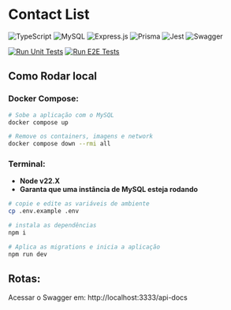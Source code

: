 # Contact List
![TypeScript](https://img.shields.io/badge/TypeScript-007ACC?style=for-the-badge&logo=typescript&logoColor=white)
![MySQL](https://img.shields.io/badge/mysql-4479A1.svg?style=for-the-badge&logo=mysql&logoColor=white)
![Express.js](https://img.shields.io/badge/express.js-%23404d59.svg?style=for-the-badge&logo=express&logoColor=%2361DAFB)
![Prisma](https://img.shields.io/badge/Prisma-3982CE?style=for-the-badge&logo=Prisma&logoColor=white)
![Jest](https://img.shields.io/badge/-jest-%23C21325?style=for-the-badge&logo=jest&logoColor=white)
![Swagger](https://img.shields.io/badge/-Swagger-%23Clojure?style=for-the-badge&logo=swagger&logoColor=white)

[![Run Unit Tests](https://github.com/alissonsv/contact-list/actions/workflows/run-unit-tests.yml/badge.svg)](https://github.com/alissonsv/contact-list/actions/workflows/run-unit-tests.yml)
[![Run E2E Tests](https://github.com/alissonsv/contact-list/actions/workflows/run-e2e-tests.yml/badge.svg)](https://github.com/alissonsv/contact-list/actions/workflows/run-e2e-tests.yml)

## Como Rodar local

### Docker Compose:
```bash
# Sobe a aplicação com o MySQL
docker compose up

# Remove os containers, imagens e network
docker compose down --rmi all
```

### Terminal:
- __Node v22.X__
- __Garanta que uma instância de MySQL esteja rodando__

```bash
# copie e edite as variáveis de ambiente
cp .env.example .env

# instala as dependências
npm i

# Aplica as migrations e inicia a aplicação
npm run dev
```

## Rotas:
Acessar o Swagger em: http://localhost:3333/api-docs